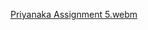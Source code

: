[Priyanaka Assignment 5.webm](https://github.com/Nayudupriyanka/Neural_Networks_Assignment_5/assets/80939053/6bd2f3a1-6061-4233-a0dd-6b523069cd79)
